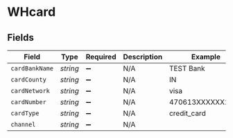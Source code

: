 # WHcard


## Fields

| Field              | Type               | Required           | Description        | Example            |
| ------------------ | ------------------ | ------------------ | ------------------ | ------------------ |
| `cardBankName`     | *string*           | :heavy_minus_sign: | N/A                | TEST Bank          |
| `cardCounty`       | *string*           | :heavy_minus_sign: | N/A                | IN                 |
| `cardNetwork`      | *string*           | :heavy_minus_sign: | N/A                | visa               |
| `cardNumber`       | *string*           | :heavy_minus_sign: | N/A                | 470613XXXXXX2123   |
| `cardType`         | *string*           | :heavy_minus_sign: | N/A                | credit_card        |
| `channel`          | *string*           | :heavy_minus_sign: | N/A                | <nil>              |